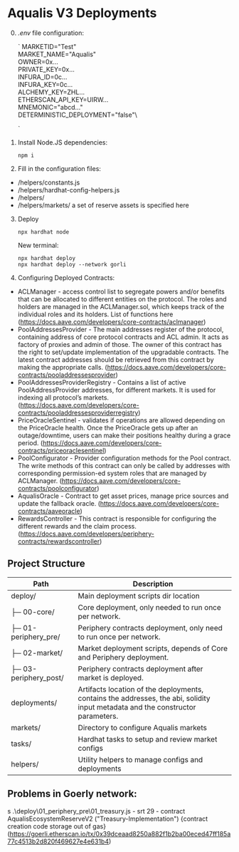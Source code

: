 # Aqualis V3 Deployments

0. _.env_ file configuration:

   `
   MARKETID="Test"\
   MARKET_NAME="Aqualis"\
   OWNER=0x...\
   PRIVATE_KEY=0x...\
   INFURA_ID=0c...\
   INFURA_KEY=0c...\
   ALCHEMY_KEY=ZHL...\
   ETHERSCAN_API_KEY=UIRW...\
   MNEMONIC="abcd..."\
   DETERMINISTIC_DEPLOYMENT="false"\

   `

1. Install Node.JS dependencies:

   ```
   npm i
   ```

2. Fill in the configuration files:

- /helpers/constants.js
- /helpers/hardhat-config-helpers.js
- /helpers/
- /helpers/markets/ a set of reserve assets is specified here

3. Deploy

   ```
   npx hardhat node
   ```

   New terminal:

   ```
   npx hardhat deploy
   npx hardhat deploy --network gorli
   ```

4. Configuring Deployed Contracts:

- ACLManager - access control list to segregate powers and/or benefits that can be allocated to different entities on the protocol. The roles and holders are managed in the ACLManager.sol, which keeps track of the individual roles and its holders. List of functions here (https://docs.aave.com/developers/core-contracts/aclmanager)
- PoolAddressesProvider - The main addresses register of the protocol, containing address of core protocol contracts and ACL admin. It acts as factory of proxies and admin of those. The owner of this contract has the right to set/update implementation of the upgradable contracts. The latest contract addresses should be retrieved from this contract by making the appropriate calls. (https://docs.aave.com/developers/core-contracts/pooladdressesprovider)
- PoolAddressesProviderRegistry - Contains a list of active PoolAddressProvider addresses, for different markets. It is used for indexing all protocol’s markets. (https://docs.aave.com/developers/core-contracts/pooladdressesproviderregistry)
- PriceOracleSentinel - validates if operations are allowed depending on the PriceOracle health. Once the PriceOracle gets up after an outage/downtime, users can make their positions healthy during a grace period. (https://docs.aave.com/developers/core-contracts/priceoraclesentinel)
- PoolConfigurator - Provider configuration methods for the Pool contract. The write methods of this contract can only be called by addresses with corresponding permission-ed system roles that are managed by ACLManager. (https://docs.aave.com/developers/core-contracts/poolconfigurator)
- AqualisOracle - Contract to get asset prices, manage price sources and update the fallback oracle. (https://docs.aave.com/developers/core-contracts/aaveoracle)
- RewardsController - This contract is responsible for configuring the different rewards and the claim process. (https://docs.aave.com/developers/periphery-contracts/rewardscontroller)

## Project Structure

| Path                  | Description                                                                                                                     |
| --------------------- | ------------------------------------------------------------------------------------------------------------------------------- |
| deploy/               | Main deployment scripts dir location                                                                                            |
| ├─ 00-core/           | Core deployment, only needed to run once per network.                                                                           |
| ├─ 01-periphery_pre/  | Periphery contracts deployment, only need to run once per network.                                                              |
| ├─ 02-market/         | Market deployment scripts, depends of Core and Periphery deployment.                                                            |
| ├─ 03-periphery_post/ | Periphery contracts deployment after market is deployed.                                                                        |
| deployments/          | Artifacts location of the deployments, contains the addresses, the abi, solidity input metadata and the constructor parameters. |
| markets/              | Directory to configure Aqualis markets                                                                                          |
| tasks/                | Hardhat tasks to setup and review market configs                                                                                |
| helpers/              | Utility helpers to manage configs and deployments                                                                               |

## Problems in Goerly network:
s
.\deploy\01_periphery_pre\01_treasury.js - srt 29 - contract AqualisEcosystemReserveV2 ("Treasury-Implementation") {contract creation code storage out of gas} (https://goerli.etherscan.io/tx/0x39dceaad8250a882f1b2ba00eced47ff185a77c4513b2d820f469627e4e631b4)
